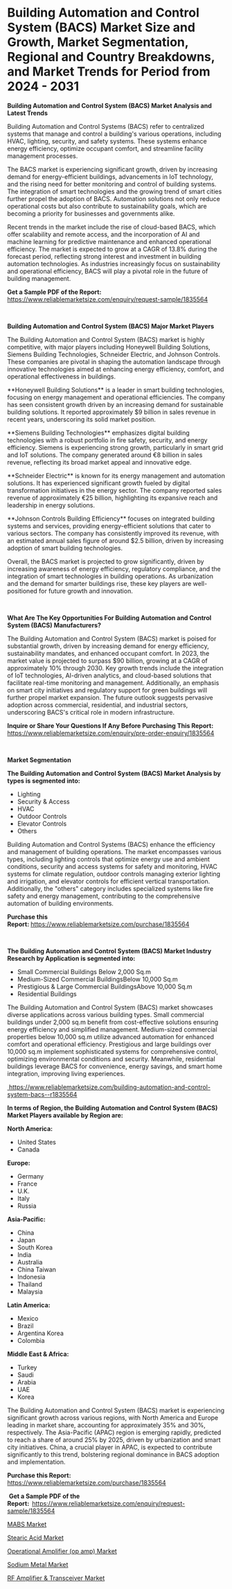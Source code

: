 <p><h1>Building Automation and Control System (BACS) Market Size and Growth, Market Segmentation, Regional and Country Breakdowns, and Market Trends for Period from 2024 -  2031</h1></p><p><strong>Building Automation and Control System (BACS) Market Analysis and Latest Trends</strong></p>
<p><p>Building Automation and Control Systems (BACS) refer to centralized systems that manage and control a building's various operations, including HVAC, lighting, security, and safety systems. These systems enhance energy efficiency, optimize occupant comfort, and streamline facility management processes.</p><p>The BACS market is experiencing significant growth, driven by increasing demand for energy-efficient buildings, advancements in IoT technology, and the rising need for better monitoring and control of building systems. The integration of smart technologies and the growing trend of smart cities further propel the adoption of BACS. Automation solutions not only reduce operational costs but also contribute to sustainability goals, which are becoming a priority for businesses and governments alike.</p><p>Recent trends in the market include the rise of cloud-based BACS, which offer scalability and remote access, and the incorporation of AI and machine learning for predictive maintenance and enhanced operational efficiency. The market is expected to grow at a CAGR of 13.8% during the forecast period, reflecting strong interest and investment in building automation technologies. As industries increasingly focus on sustainability and operational efficiency, BACS will play a pivotal role in the future of building management.</p></p>
<p><strong>Get a Sample PDF of the Report:&nbsp;</strong> <a href="https://www.reliablemarketsize.com/enquiry/request-sample/1835564?utm_campaign=1553&utm_medium=2&utm_source=Github&utm_content=ia&utm_term=16102024&utm_id=building-automation-and-control-system-bacs">https://www.reliablemarketsize.com/enquiry/request-sample/1835564</a></p>
<p>&nbsp;</p>
<p><strong>Building Automation and Control System (BACS) Major Market Players</strong></p>
<p><p>The Building Automation and Control System (BACS) market is highly competitive, with major players including Honeywell Building Solutions, Siemens Building Technologies, Schneider Electric, and Johnson Controls. These companies are pivotal in shaping the automation landscape through innovative technologies aimed at enhancing energy efficiency, comfort, and operational effectiveness in buildings.</p><p>**Honeywell Building Solutions** is a leader in smart building technologies, focusing on energy management and operational efficiencies. The company has seen consistent growth driven by an increasing demand for sustainable building solutions. It reported approximately $9 billion in sales revenue in recent years, underscoring its solid market position.</p><p>**Siemens Building Technologies** emphasizes digital building technologies with a robust portfolio in fire safety, security, and energy efficiency. Siemens is experiencing strong growth, particularly in smart grid and IoT solutions. The company generated around €8 billion in sales revenue, reflecting its broad market appeal and innovative edge.</p><p>**Schneider Electric** is known for its energy management and automation solutions. It has experienced significant growth fueled by digital transformation initiatives in the energy sector. The company reported sales revenue of approximately €25 billion, highlighting its expansive reach and leadership in energy solutions.</p><p>**Johnson Controls Building Efficiency** focuses on integrated building systems and services, providing energy-efficient solutions that cater to various sectors. The company has consistently improved its revenue, with an estimated annual sales figure of around $2.5 billion, driven by increasing adoption of smart building technologies.</p><p>Overall, the BACS market is projected to grow significantly, driven by increasing awareness of energy efficiency, regulatory compliance, and the integration of smart technologies in building operations. As urbanization and the demand for smarter buildings rise, these key players are well-positioned for future growth and innovation.</p></p>
<p>&nbsp;</p>
<p><strong>What Are The Key Opportunities For Building Automation and Control System (BACS) Manufacturers?</strong></p>
<p><p>The Building Automation and Control System (BACS) market is poised for substantial growth, driven by increasing demand for energy efficiency, sustainability mandates, and enhanced occupant comfort. In 2023, the market value is projected to surpass $90 billion, growing at a CAGR of approximately 10% through 2030. Key growth trends include the integration of IoT technologies, AI-driven analytics, and cloud-based solutions that facilitate real-time monitoring and management. Additionally, an emphasis on smart city initiatives and regulatory support for green buildings will further propel market expansion. The future outlook suggests pervasive adoption across commercial, residential, and industrial sectors, underscoring BACS's critical role in modern infrastructure.</p></p>
<p><strong>Inquire or Share Your Questions If Any Before Purchasing This Report:</strong> <a href="https://www.reliablemarketsize.com/enquiry/pre-order-enquiry/1835564?utm_campaign=1553&utm_medium=2&utm_source=Github&utm_content=ia&utm_term=16102024&utm_id=building-automation-and-control-system-bacs">https://www.reliablemarketsize.com/enquiry/pre-order-enquiry/1835564</a></p>
<p>&nbsp;</p>
<p><strong>Market Segmentation</strong></p>
<p><strong>The Building Automation and Control System (BACS) Market Analysis by types is segmented into:</strong></p>
<p><ul><li>Lighting</li><li>Security & Access</li><li>HVAC</li><li>Outdoor Controls</li><li>Elevator Controls</li><li>Others</li></ul></p>
<p><p>Building Automation and Control Systems (BACS) enhance the efficiency and management of building operations. The market encompasses various types, including lighting controls that optimize energy use and ambient conditions, security and access systems for safety and monitoring, HVAC systems for climate regulation, outdoor controls managing exterior lighting and irrigation, and elevator controls for efficient vertical transportation. Additionally, the "others" category includes specialized systems like fire safety and energy management, contributing to the comprehensive automation of building environments.</p></p>
<p><strong>Purchase this Report:&nbsp;</strong><a href="https://www.reliablemarketsize.com/purchase/1835564?utm_campaign=1553&utm_medium=2&utm_source=Github&utm_content=ia&utm_term=16102024&utm_id=building-automation-and-control-system-bacs">https://www.reliablemarketsize.com/purchase/1835564</a></p>
<p>&nbsp;</p>
<p><strong>The Building Automation and Control System (BACS) Market Industry Research by Application is segmented into:</strong></p>
<p><ul><li>Small Commercial Buildings Below 2,000 Sq.m</li><li>Medium-Sized Commercial BuildingsBelow 10,000 Sq.m</li><li>Prestigious & Large Commercial BuildingsAbove 10,000 Sq.m</li><li>Residential Buildings</li></ul></p>
<p><p>The Building Automation and Control System (BACS) market showcases diverse applications across various building types. Small commercial buildings under 2,000 sq.m benefit from cost-effective solutions ensuring energy efficiency and simplified management. Medium-sized commercial properties below 10,000 sq.m utilize advanced automation for enhanced comfort and operational efficiency. Prestigious and large buildings over 10,000 sq.m implement sophisticated systems for comprehensive control, optimizing environmental conditions and security. Meanwhile, residential buildings leverage BACS for convenience, energy savings, and smart home integration, improving living experiences.</p></p>
<p><a href="https://www.reliablemarketsize.com/building-automation-and-control-system-bacs--r1835564?utm_campaign=1553&utm_medium=2&utm_source=Github&utm_content=ia&utm_term=16102024&utm_id=building-automation-and-control-system-bacs">&nbsp;https://www.reliablemarketsize.com/building-automation-and-control-system-bacs--r1835564</a></p>
<p><strong>In terms of Region, the Building Automation and Control System (BACS) Market Players available by Region are:</strong></p>
<p>
    <p> <strong> North America: </strong>
        <ul>
            <li>United States</li>
            <li>Canada</li>
        </ul>
        </p> 
    <p> <strong> Europe: </strong>
        <ul>
            <li>Germany</li>
            <li>France</li>
            <li>U.K.</li>
            <li>Italy</li>
            <li>Russia</li>
        </ul>
        </p> 
    <p> <strong> Asia-Pacific: </strong>
        <ul>
            <li>China</li>
            <li>Japan</li>
            <li>South Korea</li>
            <li>India</li>
            <li>Australia</li>
            <li>China Taiwan</li>
            <li>Indonesia</li>
            <li>Thailand</li>
            <li>Malaysia</li>
        </ul>
        </p> 
    <p> <strong> Latin America: </strong>
        <ul>
            <li>Mexico</li>
            <li>Brazil</li>
            <li>Argentina Korea</li>
            <li>Colombia</li>
        </ul>
        </p> 
    <p> <strong> Middle East & Africa: </strong>
        <ul>
            <li>Turkey</li>
            <li>Saudi</li>
            <li>Arabia</li>
            <li>UAE</li>
            <li>Korea</li>
        </ul>
    </p>
    </p>
<p><p>The Building Automation and Control System (BACS) market is experiencing significant growth across various regions, with North America and Europe leading in market share, accounting for approximately 35% and 30%, respectively. The Asia-Pacific (APAC) region is emerging rapidly, predicted to reach a share of around 25% by 2025, driven by urbanization and smart city initiatives. China, a crucial player in APAC, is expected to contribute significantly to this trend, bolstering regional dominance in BACS adoption and implementation.</p></p>
<p><strong>Purchase this Report: </strong><a href="https://www.reliablemarketsize.com/purchase/1835564?utm_campaign=1553&utm_medium=2&utm_source=Github&utm_content=ia&utm_term=16102024&utm_id=building-automation-and-control-system-bacs">https://www.reliablemarketsize.com/purchase/1835564</a></p>
<p>&nbsp;<strong>Get a Sample PDF of the Report:&nbsp;&nbsp;</strong><a href="https://www.reliablemarketsize.com/enquiry/request-sample/1835564?utm_campaign=1553&utm_medium=2&utm_source=Github&utm_content=ia&utm_term=16102024&utm_id=building-automation-and-control-system-bacs">https://www.reliablemarketsize.com/enquiry/request-sample/1835564</a></p>
<p><strong></strong></p>
<p><p><a href="https://www.linkedin.com/pulse/mabs-market-velocity-45-cagr-trajectory-2024-2031-zymolyase-99msc?utm_campaign=1553&utm_medium=2&utm_source=Github&utm_content=ia&utm_term=16102024&utm_id=building-automation-and-control-system-bacs">MABS Market</a></p><p><a href="https://www.linkedin.com/pulse/stearic-acid-market-forecast-global-trends-analysis-tdefc?utm_campaign=1553&utm_medium=2&utm_source=Github&utm_content=ia&utm_term=16102024&utm_id=building-automation-and-control-system-bacs">Stearic Acid Market</a></p><p><a href="https://github.com/allamcryd/Market-Research-Report-List-1/blob/main/operational-amplifier-op-amp-market.md?utm_campaign=1553&utm_medium=2&utm_source=Github&utm_content=ia&utm_term=16102024&utm_id=building-automation-and-control-system-bacs">Operational Amplifier (op amp) Market</a></p><p><a href="https://www.linkedin.com/pulse/sodium-metal-market-size-share-trends-analysis-report-end-use-irmbc?utm_campaign=1553&utm_medium=2&utm_source=Github&utm_content=ia&utm_term=16102024&utm_id=building-automation-and-control-system-bacs">Sodium Metal Market</a></p><p><a href="https://github.com/ton043knutt/Market-Research-Report-List-1/blob/main/rf-amplifier-transceiver-market.md?utm_campaign=1553&utm_medium=2&utm_source=Github&utm_content=ia&utm_term=16102024&utm_id=building-automation-and-control-system-bacs">RF Amplifier & Transceiver Market</a></p></p>